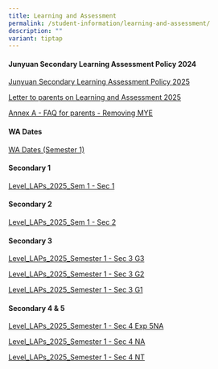 ```yaml
---
title: Learning and Assessment
permalink: /student-information/learning-and-assessment/
description: ""
variant: tiptap
---
```

<h4><strong>Junyuan Secondary Learning Assessment Policy 2024</strong></h4>
<p><a href="/files/Junyuan_Secondary_Learning_Assessment_Policy_2025.pdf" rel="noopener nofollow" target="_blank">Junyuan Secondary Learning Assessment Policy 2025</a>
</p>
<p><a href="/files/Letter_to_parents_on_Learning_and_Assessment_2025.pdf" rel="noopener nofollow" target="_blank">Letter to parents on Learning and Assessment 2025</a>
</p>
<p><a href="/files/Annex_A___FAQ__for_parents____Removing_MYE.pdf" rel="noopener noreferrer nofollow" target="_blank">Annex A - FAQ for parents - Removing MYE</a>
</p>
<h4><strong>WA Dates</strong></h4>
<p><a href="https://docs.google.com/spreadsheets/d/1tqqVOfrI8NMW3oz79n01s0scrmm_SLwmkeP_38PIL5I/edit?gid=725301763#gid=725301763" rel="noopener nofollow" target="_blank">WA Dates (Semester 1)</a>
</p>
<h4><strong>Secondary 1</strong></h4>
<p><a href="/files/Level_LAPs_2025_Sem_1___Sec_1.pdf" rel="noopener nofollow" target="_blank">Level_LAPs_2025_Sem 1 - Sec 1</a>
</p>
<h4><strong>Secondary 2</strong></h4>
<p><a href="/files/Level_LAPs_2025_Sem_1___Sec_2.pdf" rel="noopener nofollow" target="_blank">Level_LAPs_2025_Sem 1 - Sec 2</a>
</p>
<h4><strong>Secondary 3</strong></h4>
<p><a href="/files/Level_LAPs_2025_Semester_1___Sec_3_G3.pdf" rel="noopener nofollow" target="_blank">Level_LAPs_2025_Semester 1 - Sec 3 G3</a>
</p>
<p><a href="/files/Level_LAPs_2025_Semester_1___Sec_3_G2.pdf" rel="noopener nofollow" target="_blank">Level_LAPs_2025_Semester 1 - Sec 3 G2</a>
</p>
<p><a href="/files/Level_LAPs_2025_Semester_1___Sec_3_G1.pdf" rel="noopener nofollow" target="_blank">Level_LAPs_2025_Semester 1 - Sec 3 G1</a>
</p>
<h4><strong>Secondary 4 &amp; 5</strong></h4>
<p><a href="/files/Level_LAPs_2025_Semester_1___Sec_4_Exp_5NA.pdf" rel="noopener nofollow" target="_blank">Level_LAPs_2025_Semester 1 - Sec 4 Exp 5NA</a>
</p>
<p><a href="/files/Level_LAPs_2025_Semester_1___Sec_4_NA.pdf" rel="noopener nofollow" target="_blank">Level_LAPs_2025_Semester 1 - Sec 4 NA</a>
</p>
<p><a href="/files/Level_LAPs_2025_Semester_1___Sec_4_NT.pdf" rel="noopener nofollow" target="_blank">Level_LAPs_2025_Semester 1 - Sec 4 NT</a>
</p>